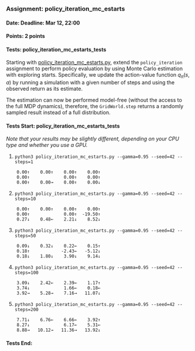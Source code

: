 ### Assignment: policy_iteration_mc_estarts
#### Date: Deadline: Mar 12, 22:00
#### Points: 2 points
#### Tests: policy_iteration_mc_estarts_tests

Starting with [policy_iteration_mc_estarts.py](https://github.com/ufal/npfl139/tree/master/labs/02/policy_iteration_mc_estarts.py),
extend the `policy_iteration` assignment to perform policy evaluation
by using Monte Carlo estimation with exploring starts. Specifically,
we update the action-value function $q_\pi(s, a)$ by running a
simulation with a given number of steps and using the observed return
as its estimate.

The estimation can now be performed model-free (without the access to the full
MDP dynamics), therefore, the `GridWorld.step` returns a randomly sampled
result instead of a full distribution.

#### Tests Start: policy_iteration_mc_estarts_tests
_Note that your results may be slightly different, depending on your CPU type and whether you use a GPU._

1. `python3 policy_iteration_mc_estarts.py --gamma=0.95 --seed=42 --steps=1`
```
    0.00↑    0.00↑    0.00↑    0.00↑
    0.00↑             0.00↑    0.00↑
    0.00↑    0.00→    0.00↑    0.00↓
```

2. `python3 policy_iteration_mc_estarts.py --gamma=0.95 --seed=42 --steps=10`
```
    0.00↑    0.00↑    0.00↑    0.00↑
    0.00↑             0.00↑  -19.50↑
    0.27↓    0.48←    2.21↓    8.52↓
```

3. `python3 policy_iteration_mc_estarts.py --gamma=0.95 --seed=42 --steps=50`
```
    0.09↓    0.32↓    0.22←    0.15↑
    0.18↑            -2.43←   -5.12↓
    0.18↓    1.80↓    3.90↓    9.14↓
```

4. `python3 policy_iteration_mc_estarts.py --gamma=0.95 --seed=42 --steps=100`
```
    3.09↓    2.42←    2.39←    1.17↑
    3.74↓             1.66←    0.18←
    3.92→    5.28→    7.16→   11.07↓
```

5. `python3 policy_iteration_mc_estarts.py --gamma=0.95 --seed=42 --steps=200`
```
    7.71↓    6.76←    6.66←    3.92↑
    8.27↓             6.17←    5.31←
    8.88→   10.12→   11.36→   13.92↓
```
#### Tests End:
